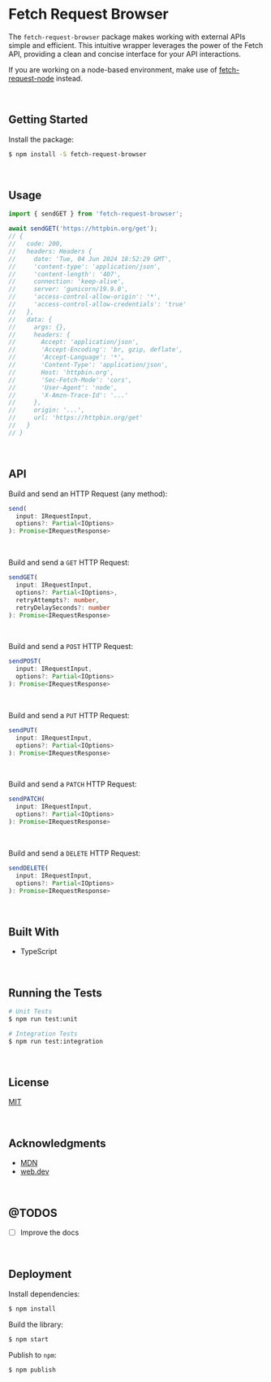 # Fetch Request Browser

The `fetch-request-browser` package makes working with external APIs simple and efficient. This intuitive wrapper leverages the power of the Fetch API, providing a clean and concise interface for your API interactions.


If you are working on a node-based environment, make use of [fetch-request-node](https://github.com/jesusgraterol/fetch-request-node) instead.


<br />

## Getting Started

Install the package:
```bash
$ npm install -S fetch-request-browser
```





<br />

## Usage

```typescript
import { sendGET } from 'fetch-request-browser';

await sendGET('https://httpbin.org/get');
// {
//   code: 200,
//   headers: Headers {
//     date: 'Tue, 04 Jun 2024 18:52:29 GMT',
//     'content-type': 'application/json',
//     'content-length': '407',
//     connection: 'keep-alive',
//     server: 'gunicorn/19.9.0',
//     'access-control-allow-origin': '*',
//     'access-control-allow-credentials': 'true'
//   },
//   data: {
//     args: {},
//     headers: {
//       Accept: 'application/json',
//       'Accept-Encoding': 'br, gzip, deflate',
//       'Accept-Language': '*',
//       'Content-Type': 'application/json',
//       Host: 'httpbin.org',
//       'Sec-Fetch-Mode': 'cors',
//       'User-Agent': 'node',
//       'X-Amzn-Trace-Id': '...'
//     },
//     origin: '...',
//     url: 'https://httpbin.org/get'
//   }
// }
```





<br/>

## API

Build and send an HTTP Request (any method):

```typescript
send(
  input: IRequestInput, 
  options?: Partial<IOptions>
): Promise<IRequestResponse>
```

<br />

Build and send a `GET` HTTP Request:
```typescript
sendGET(
  input: IRequestInput,
  options?: Partial<IOptions>,
  retryAttempts?: number,
  retryDelaySeconds?: number
): Promise<IRequestResponse>
```

<br />

Build and send a `POST` HTTP Request:
```typescript
sendPOST(
  input: IRequestInput,
  options?: Partial<IOptions>
): Promise<IRequestResponse>
```

<br />

Build and send a `PUT` HTTP Request:
```typescript
sendPUT(
  input: IRequestInput,
  options?: Partial<IOptions>
): Promise<IRequestResponse>
```

<br />

Build and send a `PATCH` HTTP Request:
```typescript
sendPATCH(
  input: IRequestInput,
  options?: Partial<IOptions>
): Promise<IRequestResponse>
```

<br />

Build and send a `DELETE` HTTP Request:
```typescript
sendDELETE(
  input: IRequestInput,
  options?: Partial<IOptions>
): Promise<IRequestResponse>
```



<br />

## Built With

- TypeScript




<br />

## Running the Tests

```bash
# Unit Tests
$ npm run test:unit

# Integration Tests
$ npm run test:integration
```





<br />

## License

[MIT](https://choosealicense.com/licenses/mit/)





<br />

## Acknowledgments

- [MDN](https://developer.mozilla.org/en-US/)
- [web.dev](https://web.dev/)





<br />

## @TODOS

- [ ] Improve the docs





<br />

## Deployment

Install dependencies:
```bash
$ npm install
```


Build the library:
```bash
$ npm start
```


Publish to `npm`:
```bash
$ npm publish
```
